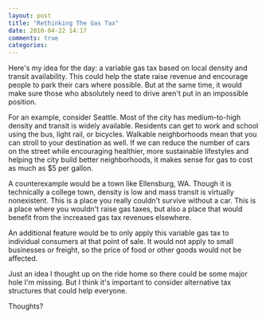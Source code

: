 ```yaml
---
layout: post
title: "Rethinking The Gas Tax"
date: 2010-04-22 14:17
comments: true
categories: 
---
```


Here's my idea for the day: a variable gas tax based on local density and
transit availability. This could help the state raise revenue and encourage
people to park their cars where possible. But at the same time, it would make
sure those who absolutely need to drive aren't put in an impossible position.
 
For an example, consider Seattle. Most of the city has medium-to-high density
and transit is widely available. Residents can get to work and school using the
bus, light rail, or bicycles. Walkable neighborhoods mean that you can stroll
to your destination as well. If we can reduce the number of cars on the street
while encouraging healthier, more sustainable lifestyles and helping the city
build better neighborhoods, it makes sense for gas to cost as much as $5
per gallon.

A counterexample would be a town like Ellensburg, WA. Though it is
technically a college town, density is low and mass transit is virtually
nonexistent. This is a place you really couldn't survive without a car.
This is a place where you wouldn't raise gas taxes, but also a place that
would benefit from the increased gas tax revenues elsewhere.

An additional feature would be to only apply this variable gas tax to
individual consumers at that point of sale. It would not apply to small
businesses or freight, so the price of food or other goods would not be
affected.

Just an idea I thought up on the ride home so there could be some major
hole I'm missing. But I think it's important to consider alternative tax
structures that could help everyone.

Thoughts?
